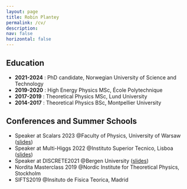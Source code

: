 ```yaml
---
layout: page
title: Robin Plantey
permalink: /cv/
description: 
nav: false
horizontal: false
--- 
```


## Education

- **2021-2024** : PhD candidate, Norwegian University of Science and Technology 
- **2019-2020** : High Energy Physics MSc, École Polytechnique
- **2017-2019** : Theoretical Physics MSc, Lund University
- **2014-2017** : Theoretical Physics BSc, Montpellier University

## Conferences and Summer Schools

- Speaker at Scalars 2023 @Faculty of Physics, University of Warsaw 
([slides](/assets/pdf/custodial-symmetry-warsaw.pdf))
- Speaker at Multi-Higgs 2022 @Instituto Superior Tecnico, Lisboa ([slides](/assets/pdf/weinberg3hdm-lisboa.pdf))
- Speaker at DISCRETE2021 @Bergen University ([slides](/assets/pdf/weinberg3hdm.pdf))
- Nordita Masterclass 2019 @Nordic Institute for Theoretical Physics, Stockholm
- SIFTS2019 @Insituto de Fisica Teorica, Madrid
